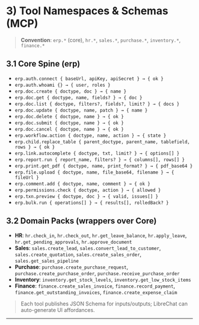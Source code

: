 # 3) Tool Namespaces & Schemas (MCP)

> **Convention**: `erp.*` (core), `hr.*`, `sales.*`, `purchase.*`, `inventory.*`, `finance.*`

## 3.1 Core Spine (erp)
- `erp.auth.connect { baseUrl, apiKey, apiSecret } → { ok }`
- `erp.auth.whoami {} → { user, roles }`
- `erp.doc.create { doctype, doc } → { name }`
- `erp.doc.get { doctype, name, fields? } → { doc }`
- `erp.doc.list { doctype, filters?, fields?, limit? } → { docs }`
- `erp.doc.update { doctype, name, patch } → { name }`
- `erp.doc.delete { doctype, name } → { ok }`
- `erp.doc.submit { doctype, name } → { ok }`
- `erp.doc.cancel { doctype, name } → { ok }`
- `erp.workflow.action { doctype, name, action } → { state }`
- `erp.child.replace_table { parent_doctype, parent_name, tablefield, rows } → { ok }`
- `erp.link.autocomplete { doctype, txt, limit? } → { options[] }`
- `erp.report.run { report_name, filters? } → { columns[], rows[] }`
- `erp.print.get_pdf { doctype, name, print_format? } → { pdf_base64 }`
- `erp.file.upload { doctype, name, file_base64, filename } → { fileUrl }`
- `erp.comment.add { doctype, name, comment } → { ok }`
- `erp.permissions.check { doctype, action } → { allowed }`
- `erp.txn.preview { doctype, doc } → { valid, issues[] }`
- `erp.bulk.run { operations[] } → { results[], rolledBack? }`

## 3.2 Domain Packs (wrappers over Core)
- **HR**: `hr.check_in`, `hr.check_out`, `hr.get_leave_balance`, `hr.apply_leave`, `hr.get_pending_approvals`, `hr.approve_document`
- **Sales**: `sales.create_lead`, `sales.convert_lead_to_customer`, `sales.create_quotation`, `sales.create_sales_order`, `sales.get_sales_pipeline`
- **Purchase**: `purchase.create_purchase_request`, `purchase.create_purchase_order`, `purchase.receive_purchase_order`
- **Inventory**: `inventory.get_stock_levels`, `inventory.get_low_stock_items`
- **Finance**: `finance.create_sales_invoice`, `finance.record_payment`, `finance.get_outstanding_invoices`, `finance.create_expense_claim`

> Each tool publishes JSON Schema for inputs/outputs; LibreChat can auto-generate UI affordances.

---
